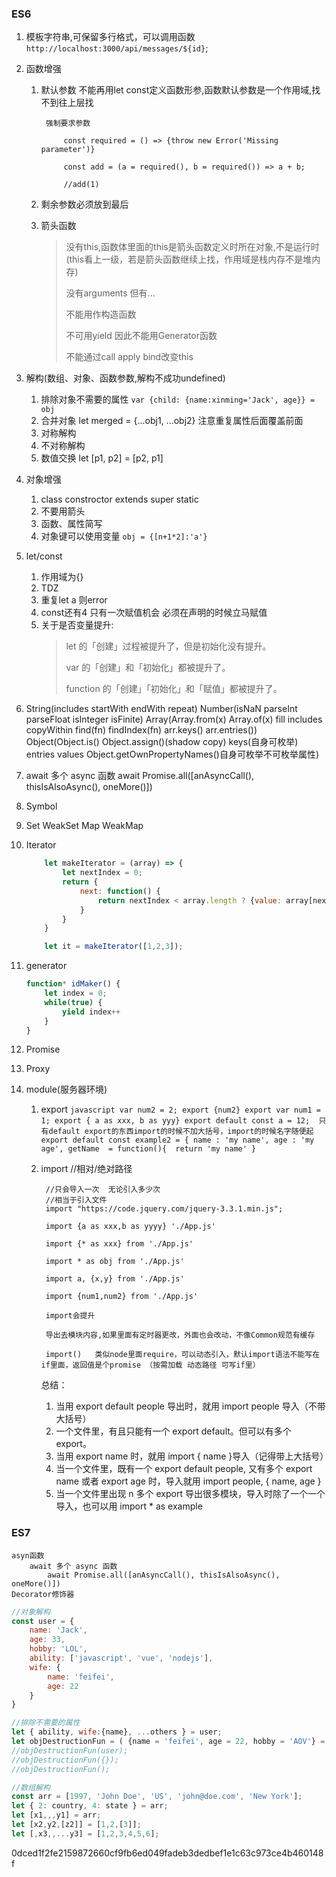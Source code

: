 
### ES6
1. 模板字符串,可保留多行格式，可以调用函数
        `http://localhost:3000/api/messages/${id}`;
2. 函数增强
    1. 默认参数
            不能再用let const定义函数形参,函数默认参数是一个作用域,找不到往上层找

            强制要求参数

                const required = () => {throw new Error('Missing parameter')}

                const add = (a = required(), b = required()) => a + b;

                //add(1)
    2. 剩余参数必须放到最后
    3. 箭头函数
        > 没有this,函数体里面的this是箭头函数定义时所在对象,不是运行时(this看上一级，若是箭头函数继续上找，作用域是栈内存不是堆内存)
        >
        > 没有arguments   但有...
        >
        > 不能用作构造函数
        >
        > 不可用yield 因此不能用Generator函数
        >
        > 不能通过call apply bind改变this

3. 解构(数组、对象、函数参数,解构不成功undefined)
    1. 排除对象不需要的属性 `var {child: {name:xinming='Jack', age}} = obj`
    2. 合并对象  let merged = {...obj1, ...obj2} 注意重复属性后面覆盖前面
    3. 对称解构
    4. 不对称解构
    5. 数值交换  let [p1, p2] = [p2, p1]
4. 对象增强
    1. class constroctor extends super static
    2. 不要用箭头
    3. 函数、属性简写
    4. 对象键可以使用变量 `obj = {[n+1*2]:'a'}`
5. let/const
    1. 作用域为{}
    2. TDZ
    3. 重复let a 则error
    4. const还有4 只有一次赋值机会 必须在声明的时候立马赋值
    5. 关于是否变量提升:
        >let 的「创建」过程被提升了，但是初始化没有提升。
        >
        >var 的「创建」和「初始化」都被提升了。
        >
        >function 的「创建」「初始化」和「赋值」都被提升了。
6.  String(includes startWith endWith repeat)
    Number(isNaN parseInt parseFloat isInteger isFinite)
    Array(Array.from(x) Array.of(x) fill includes copyWithin find(fn) findIndex(fn) arr.keys() arr.entries())
    Object(Object.is() Object.assign()(shadow copy) keys(自身可枚举) entries  values Object.getOwnPropertyNames()自身可枚举不可枚举属性)
7.  await 多个 async 函数
        await Promise.all([anAsyncCall(), thisIsAlsoAsync(), oneMore()])
8.  Symbol
9.  Set WeakSet Map WeakMap
10. Iterator
    ```javascript
        let makeIterator = (array) => {
            let nextIndex = 0;
            return {
                next: function() {
                    return nextIndex < array.length ? {value: array[nextIndex++], done:false} : {done:true}
                }
            }
        }

        let it = makeIterator([1,2,3]);
    ```
11. generator
    ```javascript
    function* idMaker() {
        let index = 0;
        while(true) {
            yield index++
        }
    }
    ```
12. Promise
13. Proxy
14. module(服务器环境)
    1. export
            ```javascript
            var num2 = 2; export {num2}
            export var num1 = 1;
            export { a as xxx, b as yyy}
            export default const a = 12;  只有default export的东西import的时候不加大括号，import的时候名字随便起
            export default const example2 = {
                name : 'my name',
                age : 'my age',
                getName  = function(){  return 'my name' }
            ```
    2. import
            //相对/绝对路径

            //只会导入一次  无论引入多少次
            //相当于引入文件
            import "https://code.jquery.com/jquery-3.3.1.min.js";

            import {a as xxx,b as yyyy} './App.js'

            import {* as xxx} from './App.js'

            import * as obj from './App.js'

            import a, {x,y} from './App.js'

            import {num1,num2} from './App.js'

            import会提升

            导出去模块内容,如果里面有定时器更改，外面也会改动，不像Common规范有缓存

            import()   类似node里面require，可以动态引入，默认import语法不能写在if里面，返回值是个promise （按需加载 动态路径 可写if里）
        总结：
        1. 当用 export default people 导出时，就用 import people 导入（不带大括号）
        2. 一个文件里，有且只能有一个 export default。但可以有多个 export。
        3. 当用 export name 时，就用 import { name }导入（记得带上大括号）
        4. 当一个文件里，既有一个 export default people, 又有多个 export name 或者 export age 时，导入就用 import people, { name, age }
        5. 当一个文件里出现 n 多个 export 导出很多模块，导入时除了一个一个导入，也可以用 import * as example

### ES7
    asyn函数
        await 多个 async 函数
            await Promise.all([anAsyncCall(), thisIsAlsoAsync(), oneMore()])
    Decorator修饰器

```javascript
//对象解构
const user = {
    name: 'Jack',
    age: 33,
    hobby: 'LOL',
    ability: ['javascript', 'vue', 'nodejs'],
    wife: {
        name: 'feifei',
        age: 22
    }
}
```

```javascript
//排除不需要的属性
let { ability, wife:{name}, ...others } = user;
let objDestructionFun = ( {name = 'feifei', age = 22, hobby = 'AOV'} = {} ) => console.log({ name, age, hobby });
//objDestructionFun(user);
//objDestructionFun({});
//objDestructionFun();
```

```javascript
//数组解构
const arr = [1997, 'John Doe', 'US', 'john@doe.com', 'New York'];
let { 2: country, 4: state } = arr;
let [x1,,,y1] = arr;
let [x2,y2,[z2]] = [1,2,[3]];
let [,x3,,...y3] = [1,2,3,4,5,6];
```


0dced1f2fe2159872660cf9fb6ed049fadeb3dedbef1e1c63c973ce4b460148f